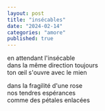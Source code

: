 ```yaml
---
layout: post
title: "insécables"
date: "2024-02-14"
categories: "amore"
published: true
---
```


en attendant l'insécable  
dans la même direction toujours  
ton œil s'ouvre avec le mien  

dans la fragilité d'une rose  
nos tendres espérances  
comme des pétales enlacées  

